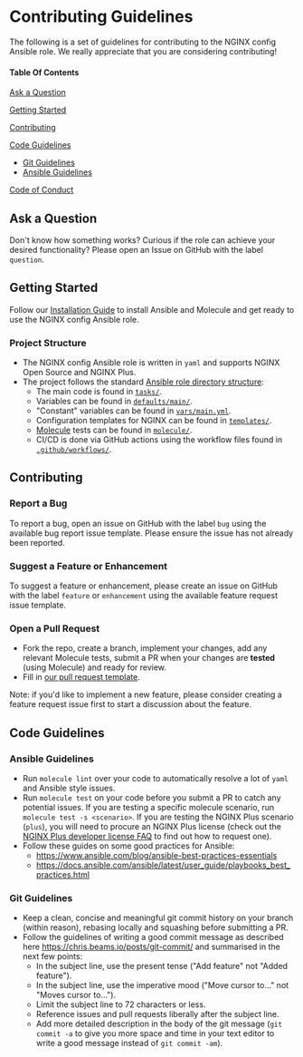 # Contributing Guidelines

The following is a set of guidelines for contributing to the NGINX config Ansible role. We really appreciate that you are considering contributing!

#### Table Of Contents

[Ask a Question](#ask-a-question)

[Getting Started](#getting-started)

[Contributing](#contributing)

[Code Guidelines](#code-guidelines)

- [Git Guidelines](#git-guidelines)
- [Ansible Guidelines](#ansible-guidelines)

[Code of Conduct](https://github.com/nginxinc/ansible-role-nginx-config/blob/main/CODE_OF_CONDUCT.md)

## Ask a Question

Don't know how something works? Curious if the role can achieve your desired functionality? Please open an Issue on GitHub with the label `question`.

## Getting Started

Follow our [Installation Guide](https://github.com/nginxinc/ansible-role-nginx-config/blob/main/README.md#Installation) to install Ansible and Molecule and get ready to use the NGINX config Ansible role.

### Project Structure

- The NGINX config Ansible role is written in `yaml` and supports NGINX Open Source and NGINX Plus.
- The project follows the standard [Ansible role directory structure](https://docs.ansible.com/ansible/latest/user_guide/playbooks_reuse_roles.html):
  - The main code is found in [`tasks/`](https://github.com/nginxinc/ansible-role-nginx-config/blob/main/tasks/).
  - Variables can be found in [`defaults/main/`](https://github.com/nginxinc/ansible-role-nginx-config/blob/main/defaults/main/).
  - "Constant" variables can be found in [`vars/main.yml`](https://github.com/nginxinc/ansible-role-nginx-config/blob/main/vars/main.yml).
  - Configuration templates for NGINX can be found in [`templates/`](https://github.com/nginxinc/ansible-role-nginx-config/blob/main/templates/).
  - [Molecule](https://molecule.readthedocs.io/) tests can be found in [`molecule/`](https://github.com/nginxinc/ansible-role-nginx-config/blob/main/molecule/).
  - CI/CD is done via GitHub actions using the workflow files found in [`.github/workflows/`](https://github.com/nginxinc/ansible-role-nginx-config/blob/main/.github/workflows/).

## Contributing

### Report a Bug

To report a bug, open an issue on GitHub with the label `bug` using the available bug report issue template. Please ensure the issue has not already been reported.

### Suggest a Feature or Enhancement

To suggest a feature or enhancement, please create an issue on GitHub with the label `feature` or `enhancement` using the available feature request issue template.

### Open a Pull Request

- Fork the repo, create a branch, implement your changes, add any relevant Molecule tests, submit a PR when your changes are **tested** (using Molecule) and ready for review.
- Fill in [our pull request template](https://github.com/nginxinc/ansible-role-nginx-config/blob/main/.github/pull_request_template.md).

Note: if you'd like to implement a new feature, please consider creating a feature request issue first to start a discussion about the feature.

## Code Guidelines

### Ansible Guidelines

- Run `molecule lint` over your code to automatically resolve a lot of `yaml` and Ansible style issues.
- Run `molecule test` on your code before you submit a PR to catch any potential issues. If you are testing a specific molecule scenario, run `molecule test -s <scenario>`. If you are testing the NGINX Plus scenario (`plus`), you will need to procure an NGINX Plus license (check out the [NGINX Plus developer license FAQ](https://www.nginx.com/developer-license-faqs/) to find out how to request one).
- Follow these guides on some good practices for Ansible:
  - <https://www.ansible.com/blog/ansible-best-practices-essentials>
  - <https://docs.ansible.com/ansible/latest/user_guide/playbooks_best_practices.html>

### Git Guidelines

- Keep a clean, concise and meaningful git commit history on your branch (within reason), rebasing locally and squashing before submitting a PR.
- Follow the guidelines of writing a good commit message as described here <https://chris.beams.io/posts/git-commit/> and summarised in the next few points:
  - In the subject line, use the present tense ("Add feature" not "Added feature").
  - In the subject line, use the imperative mood ("Move cursor to..." not "Moves cursor to...").
  - Limit the subject line to 72 characters or less.
  - Reference issues and pull requests liberally after the subject line.
  - Add more detailed description in the body of the git message (`git commit -a` to give you more space and time in your text editor to write a good message instead of `git commit -am`).
